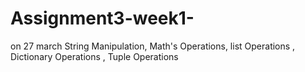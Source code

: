 # Assignment3-week1-
on 27 march String Manipulation, Math's Operations, list Operations , Dictionary Operations , Tuple Operations
